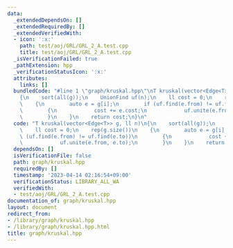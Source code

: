 ```yaml
---
data:
  _extendedDependsOn: []
  _extendedRequiredBy: []
  _extendedVerifiedWith:
  - icon: ':x:'
    path: test/aoj/GRL/GRL_2_A.test.cpp
    title: test/aoj/GRL/GRL_2_A.test.cpp
  _isVerificationFailed: true
  _pathExtension: hpp
  _verificationStatusIcon: ':x:'
  attributes:
    links: []
  bundledCode: "#line 1 \"graph/kruskal.hpp\"\nT kruskal(vector<Edge<T>> g, ll n)\n\
    {\n    sort(all(g));\n    UnionFind uf(n);\n    ll cost = 0;\n    rep(g.size())\n\
    \    {\n        auto e = g[i];\n        if (uf.find(e.from) != uf.find(e.to))\n\
    \        {\n            cost += e.cost;\n            uf.unite(e.from, e.to);\n\
    \        }\n    }\n    return cost;\n}\n"
  code: "T kruskal(vector<Edge<T>> g, ll n)\n{\n    sort(all(g));\n    UnionFind uf(n);\n\
    \    ll cost = 0;\n    rep(g.size())\n    {\n        auto e = g[i];\n        if\
    \ (uf.find(e.from) != uf.find(e.to))\n        {\n            cost += e.cost;\n\
    \            uf.unite(e.from, e.to);\n        }\n    }\n    return cost;\n}\n"
  dependsOn: []
  isVerificationFile: false
  path: graph/kruskal.hpp
  requiredBy: []
  timestamp: '2023-04-14 02:16:54+09:00'
  verificationStatus: LIBRARY_ALL_WA
  verifiedWith:
  - test/aoj/GRL/GRL_2_A.test.cpp
documentation_of: graph/kruskal.hpp
layout: document
redirect_from:
- /library/graph/kruskal.hpp
- /library/graph/kruskal.hpp.html
title: graph/kruskal.hpp
---
```

